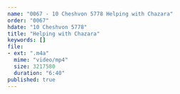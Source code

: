 ```yaml
---
name: "0067 - 10 Cheshvon 5778 Helping with Chazara"
order: "0067"
hdate: "10 Cheshvon 5778"
title: "Helping with Chazara"
keywords: []
file:
- ext: ".m4a"
  mime: "video/mp4"
  size: 3217580
  duration: "6:40"
published: true
---
```


